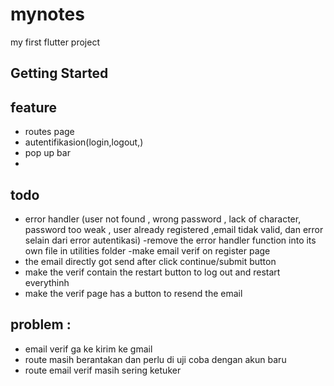 # mynotes

my first flutter project

## Getting Started


## feature 
- routes page
- autentifikasion(login,logout,)
- pop up bar
- 

## todo
- error handler (user not found , wrong password , lack of character, password too weak , user already registered ,email tidak valid, dan error selain dari error autentikasi)
-remove the error handler function into its own file in utilities folder
-make email verif on register page
- the email directly got send after click continue/submit button
- make the verif contain the restart button to log out and restart everythinh
- make the verif page has a button to resend the email

## problem :
- email verif ga ke kirim ke gmail
- route masih berantakan dan perlu di uji coba dengan akun baru
- route email verif masih sering ketuker